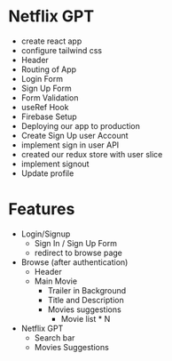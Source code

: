 # Netflix GPT

- create react app
- configure tailwind css
- Header
- Routing of App
- Login Form
- Sign Up Form
- Form Validation
- useRef Hook
- Firebase Setup
- Deploying our app to production 
- Create Sign Up user Account 
- implement sign in user API
- created our redux store with user slice
- implement signout 
- Update profile

# Features
- Login/Signup
  - Sign In / Sign Up Form
  - redirect to browse page 
- Browse (after authentication)
  - Header
  - Main Movie
     - Trailer in Background
     - Title and Description
     - Movies suggestions
         - Movie list * N
- Netflix GPT 
  - Search bar
  - Movies Suggestions